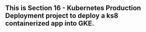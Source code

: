 ## This is Section 16 - Kubernetes Production Deployment project to deploy a ks8 containerized app into GKE.